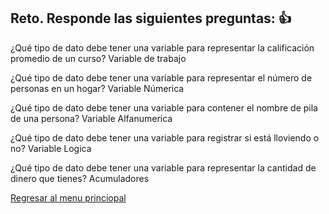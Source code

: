 ## Reto. Responde las siguientes preguntas: 👍

¿Qué tipo de dato debe tener una variable para representar la calificación promedio de un
curso? Variable de trabajo

¿Qué tipo de dato debe tener una variable para representar el número de personas en un
hogar? Variable Númerica

¿Qué tipo de dato debe tener una variable para contener el nombre de pila de una persona? Variable Alfanumerica

¿Qué tipo de dato debe tener una variable para registrar si está lloviendo o no? Variable Logica

¿Qué tipo de dato debe tener una variable para representar la cantidad de dinero que
tienes? Acumuladores

[Regresar al menu princiopal](https://github.com/escuelaDeCodigoMargaritaMaza/escuela_de_codigo/tree/main/PENSAMIENTO_COMPUTACIONAL)
